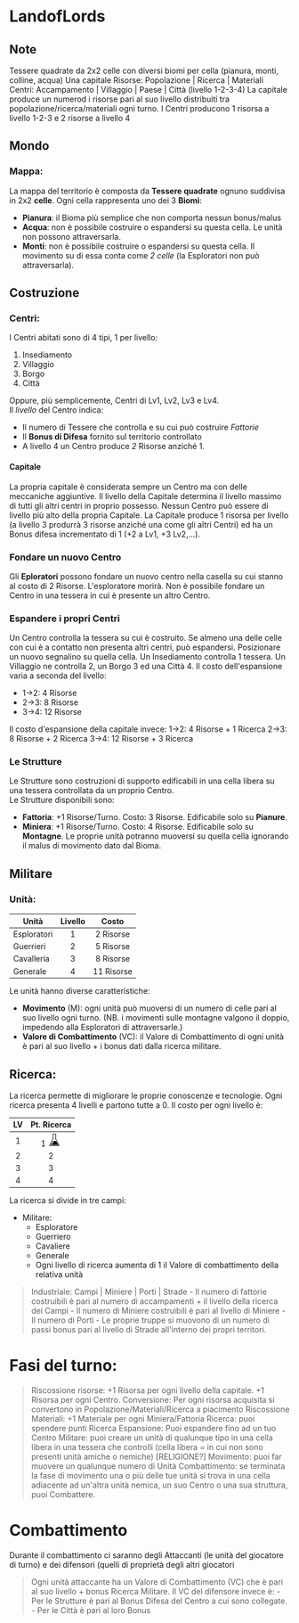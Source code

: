 # LandofLords
## Note
Tessere quadrate da 2x2 celle con diversi biomi per cella (pianura, monti, colline, acqua)
Una capitale
Risorse: Popolazione | Ricerca | Materiali
Centri: Accampamento | Villaggio | Paese | Città (livello 1-2-3-4)
La capitale produce un numerod i risorse pari al suo livello distribuiti tra popolazione/ricerca/materiali ogni turno.
I Centri producono 1 risorsa a livello 1-2-3 e 2 risorse a livello 4

## Mondo
### Mappa:
La mappa del territorio è composta da **Tessere quadrate** ognuno suddivisa in 2x2 **celle**. Ogni cella rappresenta uno dei 3 **Biomi**:
- **Pianura**: il Bioma più semplice che non comporta nessun bonus/malus
- **Acqua**: non è possibile costruire o espandersi su questa cella. Le unità non possono attraversarla.
- **Monti**: non è possibile costruire o espandersi su questa cella. Il movimento su di essa conta come *2 celle* (la Esploratori non può attraversarla).

## Costruzione
### Centri:
I Centri abitati sono di 4 tipi, 1 per livello:
1. Insediamento
2. Villaggio
3. Borgo
4. Città

Oppure, più semplicemente, Centri di Lv1, Lv2, Lv3 e Lv4.  
Il *livello* del Centro indica:
- Il numero di Tessere che controlla e su cui può costruire *Fattorie*
- Il **Bonus di Difesa** fornito sul territorio controllato
- A livello 4 un Centro produce *2* Risorse anziché 1.

#### Capitale
La propria capitale è considerata sempre un Centro ma con delle meccaniche aggiuntive.
Il livello della Capitale determina il livello massimo di tutti gli altri centri in proprio possesso. Nessun Centro può essere di livello più alto della propria Capitale.
La Capitale produce 1 risorsa per livello (a livello 3 produrrà 3 risorse anziché una come gli altri Centri) ed ha un Bonus difesa incrementato di 1 (+2 a Lv1, +3 Lv2,...).

### Fondare un nuovo Centro
Gli **Eploratori** possono fondare un nuovo centro nella casella su cui stanno al costo di 2 Risorse. L'esploratore morirà.
Non è possibile fondare un Centro in una tessera in cui è presente un altro Centro.


### Espandere i propri Centri
Un Centro controlla la tessera su cui è costruito. Se almeno una delle celle con cui è a contatto non presenta altri centri, può espandersi. Posizionare un nuovo segnalino su quella cella. Un Insediamento controlla 1 tessera. Un Villaggio ne controlla 2, un Borgo 3 ed una Città 4.
Il costo dell'espansione varia a seconda del livello:
- 1->2: 4 Risorse 
- 2->3: 8 Risorse 
- 3->4: 12 Risorse

Il costo d'espansione della capitale invece:
1->2: 4 Risorse + 1 Ricerca
2->3: 8 Risorse + 2 Ricerca
3->4: 12 Risorse + 3 Ricerca

### Le Strutture
Le Strutture sono costruzioni di supporto edificabili in una cella libera su una tessera controllata da un proprio Centro.  
Le Strutture disponibili sono:
- **Fattoria**: +1 Risorse/Turno. Costo: 3 Risorse. Edificabile solo su **Pianure**.
- **Miniera**: +1 Risorse/Turno. Costo: 4 Risorse. Edificabile solo su **Montagne**. Le proprie unità potranno muoversi su quella cella ignorando il malus di movimento dato dal Bioma.


## Militare

### Unità:

| Unità        | Livello           | Costo  |
| ------------- |:-------------:| :-----:|
| Esploratori      | 1 | 2 Risorse | 
| Guerrieri      | 2 |   5 Risorse |
| Cavalleria | 3 |    8 Risorse |
| Generale | 4 |    11 Risorse |

Le unità hanno diverse caratteristiche:
- **Movimento** (M): ogni unità può muoversi di un numero di celle pari al suo livello ogni turno. (NB. i movimenti sulle montagne valgono il doppio, impedendo alla Esploratori di attraversarle.)
- **Valore di Combattimento** (VC): il Valore di Combattimento di ogni unità è pari al suo livello + i bonus dati dalla ricerca militare.



## Ricerca:
La ricerca permette di migliorare le proprie conoscenze e tecnologie. Ogni ricerca presenta 4 livelli e partono tutte a 0. Il costo per ogni livello è:

| LV | Pt. Ricerca |
| :--: | :--: |
| 1  | 1 ![ricerca](imgs/ricerca.png)|
| 2  | 2 |
| 3  | 3 |
| 4  | 4 |

La ricerca si divide in tre campi:
- Militare: 
  - Esploratore
  - Guerriero 
  - Cavaliere 
  - Generale
  - Ogni livello di ricerca aumenta di 1 il Valore di combattimento della relativa unità

> Industriale: Campi | Miniere | Porti | Strade
	- Il numero di fattorie costruibili è pari al numero di accampamenti + il livello della ricerca dei Campi
	- Il numero di Miniere costruibili è pari al livello di Miniere
	- Il numero di Porti 
	- Le proprie truppe si muovono di un numero di passi bonus pari al livello di Strade all'interno dei propri territori.

# Fasi del turno:
> Riscossione risorse: +1 Risorsa per ogni livello della capitale. +1 Risorsa per ogni Centro.
> Conversione: Per ogni risorsa acquisita si convertono in Popolazione/Materiali/Ricerca a piacimento
> Riscossione Materiali: +1 Materiale per ogni Miniera/Fattoria
> Ricerca: puoi spendere punti Ricerca
> Espansione: Puoi espandere fino ad un tuo Centro
> Militare: puoi creare un unità di qualunque tipo in una cella libera in una tessera che controlli (cella libera = in cui non sono presenti unità amiche o nemiche)
> [RELIGIONE?]
> Movimento: puoi far muovere un qualunque numero di Unità
> Combattimento: se terminata la fase di movimento una o più delle tue unità si trova in una cella adiacente ad un'altra unità nemica, un suo Centro o una sua struttura, puoi Combattere.

# Combattimento
Durante il combattimento ci saranno degli Attaccanti (le unità del giocatore di turno) e dei difensori (quelli di proprietà degli altri giocatori
> Ogni unità attaccante ha un Valore di Combattimento (VC) che è pari al suo livello + bonus Ricerca Militare. Il VC del difensore invece è:
	- Per le Strutture è pari al Bonus Difesa del Centro a cui sono collegate.
	- Per le Città è pari al loro Bonus